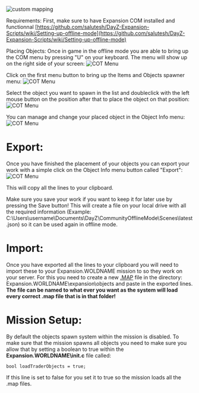![custom mapping](https://i.imgur.com/af8WSDT.jpg)

Requirements:
First, make sure to have Expansion COM installed and functionnal
[https://github.com/salutesh/DayZ-Expansion-Scripts/wiki/Setting-up-offline-mode](https://github.com/salutesh/DayZ-Expansion-Scripts/wiki/Setting-up-offline-mode)

Placing Objects:
Once in game in the offline mode you are able to bring up the COM menu by pressing "U" on your keyboard.
The menu will show up on the right side of your screen:
![COT Menu](https://i.imgur.com/a9LJ2W8.jpg)

Click on the first menu button to bring up the Items and Objects spawner menu:
![COT Menu](https://i.imgur.com/7fSgnx5.jpg)

Select the object you want to spawn in the list and doubleclick with the left mouse button on the position after that
to place the object on that position:
![COT Menu](https://i.imgur.com/K02pMDU.jpg)

You can manage and change your placed object in the Object Info menu:
![COT Menu](https://i.imgur.com/VduEw2o.jpg)

# Export:
Once you have finished the placement of your objects you can export your work with a simple click on the Object Info menu button called "Export":
![COT Menu](https://i.imgur.com/hqS0Ugt.jpg)

This will copy all the lines to your clipboard.

Make sure you save your work if you want to keep it for later use by pressing the Save button!
This will create a file on your local drive with all the required information
(Example: C:\Users\username\Documents\DayZ\CommunityOfflineMode\Scenes\latest.json) so it can be used again in offline mode.

# Import:
Once you have exported all the lines to your clipboard you will need to import these to your Expansion.WOLDNAME mission to so they work on your server.
For this you need to create a new [.MAP](https://en.wikipedia.org/wiki/MAP_(file_format)) file in the directory:
Expansion.WORLDNAME\expansion\objects and paste in the exported lines. 
**The file can be named to what ever you want as the system will load every correct .map file that is in that folder!**

# Mission Setup:
By default the objects spawn system within the mission is disabled. 
To make sure that the mission spawns all objects you need to make sure you allow that by setting a boolean to true within the **Expansion.WORLDNAME\init.c** file called:

`bool loadTraderObjects = true;`

If this line is set to false for you set it to true so the mission loads all the .map files.